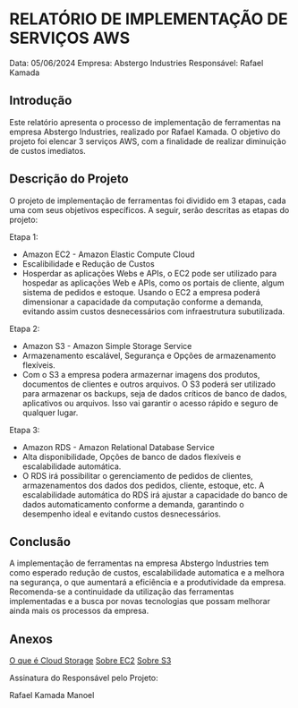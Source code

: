# RELATÓRIO DE IMPLEMENTAÇÃO DE SERVIÇOS AWS

Data: 05/06/2024
Empresa: Abstergo Industries 
Responsável: Rafael Kamada

## Introdução
Este relatório apresenta o processo de implementação de ferramentas na empresa Abstergo Industries, realizado por Rafael Kamada. O objetivo do projeto foi elencar 3 serviços AWS, com a finalidade de realizar diminuição de custos imediatos.

## Descrição do Projeto
O projeto de implementação de ferramentas foi dividido em 3 etapas, cada uma com seus objetivos específicos. A seguir, serão descritas as etapas do projeto:

Etapa 1: 
- Amazon EC2 - Amazon Elastic Compute Cloud
- Escalibilidade e Redução de Custos
- Hosperdar as aplicações Webs e APIs, o EC2 pode ser utilizado para hospedar as aplicações Web e APIs, como os portais de cliente, algum sistema de pedidos e estoque. Usando o EC2 a empresa poderá dimensionar a capacidade da computação conforme a demanda, evitando assim custos desnecessários com infraestrutura subutilizada.

Etapa 2: 
- Amazon S3 - Amazon Simple Storage Service
- Armazenamento escalável, Segurança e Opções de armazenamento flexíveis.
- Com o S3 a empresa podera armazernar imagens dos produtos, documentos de clientes e outros arquivos. O S3 poderá ser utilizado para armazenar os backups, seja de dados críticos de banco de dados, aplicativos ou arquivos. Isso vai garantir o acesso rápido e seguro de qualquer lugar.

Etapa 3: 
- Amazon RDS - Amazon Relational Database Service
- Alta disponibilidade, Opções de banco de dados flexíveis e escalabilidade automática.
- O RDS irá possibilitar o gerenciamento de pedidos de clientes, armazenamentos dos dados dos pedidos, cliente, estoque, etc. A escalabilidade automática do RDS irá ajustar a capacidade do banco de dados automaticamento conforme a demanda, garantindo o desempenho ideal e evitando custos desnecessários.


## Conclusão
A implementação de ferramentas na empresa Abstergo Industries tem como esperado redução de custos, escalabilidade automatica e a melhora na segurança, o que aumentará a eficiência e a produtividade da empresa. Recomenda-se a continuidade da utilização das ferramentas implementadas e a busca por novas tecnologias que possam melhorar ainda mais os processos da empresa.

## Anexos

[O que é Cloud Storage](https://aws.amazon.com/pt/what-is/cloud-storage/)
[Sobre EC2](https://docs.aws.amazon.com/ec2/)
[Sobre S3](https://docs.aws.amazon.com/s3/)

Assinatura do Responsável pelo Projeto:

Rafael Kamada Manoel
